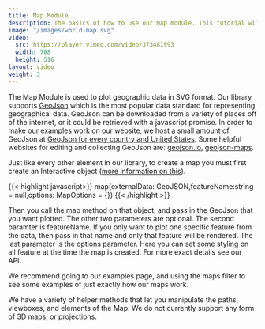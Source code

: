 ```yaml
---
title: Map Module
description: The basics of how to use our Map module. This tutorial will detail the capabilites, limitations, and functionality of our Map module at a high level.
image: "/images/world-map.svg"
video:
  src: https://player.vimeo.com/video/373481993
  width: 768
  height: 516
layout: video
weight: 3
---
```


<div id="random-color-world"></div><script type="module" src="../../../../examples/maps/random-color-world.js"></script>

The Map Module is used to plot geographic data in SVG format. Our library supports <a href="https://geojson.org/" target="_blank" rel="noreferrer">GeoJson</a> which is the most popular data standard for representing geographical data. GeoJson can be downloaded from a variety of places off of the internet, or it could be retrieved with a javascript promise. In order to make our examples work on our website, we host a small amount of GeoJson at <a href="https://vectorjs.org/examples/maps/maps-json.js" target="_blank" rel="noreferrer">GeoJson for every country and United States</a>. Some helpful websites for editing and collecting GeoJson are: <a href="http://geojson.io/" target="_blank" rel="noreferrer">geojson.io</a>, <a href="https://geojson-maps.ash.ms/" target="_blank" rel="noreferrer">geojson-maps</a>.



Just like every other element in our library, to create a map you must first create an Interactive object (<a href="https://vectorjs.org/tutorials/getting-started/" target="_blank" rel="noreferrer">more information on this</a>).

{{< highlight javascript>}}
map(externalData: GeoJSON,featureName:string = null,options: MapOptions = {})
{{< /highlight >}}

Then you call the map method on that object, and pass in the GeoJson that you want plotted. The other two parameters are optional. The second paramter is featureName. If you only want to plot one specific feature from the data, then pass in that name and only that feature will be rendered. The last parameter is the options parameter. Here you can set some styling on all feature at the time the map is created. For more exact details see our API.

We recommend going to our examples page, and using the maps filter to see some examples of just exactly how our maps work.

We have a variety of helper methods that let you manipulate the paths, viewboxes, and elements of the Map. We do not currently support any form of 3D maps, or projections.
